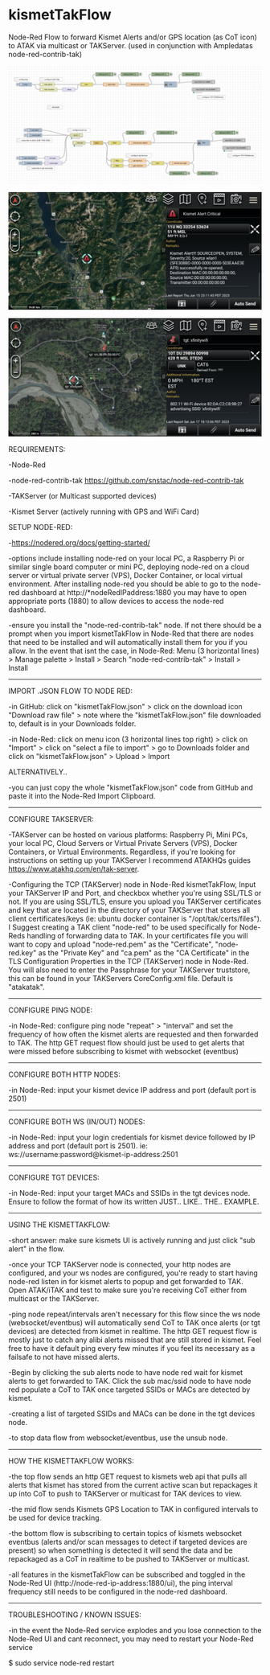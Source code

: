 # kismetTakFlow
Node-Red Flow to forward Kismet Alerts and/or GPS location (as CoT icon) to ATAK via multicast or TAKServer. (used in conjunction with Ampledatas node-red-contrib-tak)

![flow](/kismetTakAlerts.png?raw=true "Node Red Flow")

![flow](/kismetAlertsATAK.png?raw=true "ATAK Alerts")

![flow](/kismetTargetsATAK.png?raw=true "ATAK Targets")

REQUIREMENTS:

-Node-Red

-node-red-contrib-tak https://github.com/snstac/node-red-contrib-tak

-TAKServer (or Multicast supported devices)

-Kismet Server (actively running with GPS and WiFi Card)

SETUP NODE-RED:

-https://nodered.org/docs/getting-started/

-options include installing node-red on your local PC, a Raspberry Pi or similar single board computer or mini PC, deploying node-red on a cloud server or virtual private server (VPS), Docker Container, or local virtual environment. After installing node-red you should be able to go to the node-red dashboard at http://*nodeRedIPaddress:1880 you may have to open appropriate ports (1880) to allow devices to access the node-red dashboard.

-ensure you install the "node-red-contrib-tak" node. If not there should be a prompt when you import kismetTakFlow in Node-Red that there are nodes that need to be installed and will automatically install them for you if you allow. In the event that isnt the case, in Node-Red: Menu (3 horizontal lines) > Manage palette > Install > Search "node-red-contrib-tak" > Install > Install

-----------------------------

IMPORT .JSON FLOW TO NODE RED:

-in GitHub: click on "kismetTakFlow.json" > click on the download icon "Download raw file" > note where the "kismetTakFlow.json" file downloaded to, default is in your Downloads folder.

-in Node-Red: click on menu icon (3 horizontal lines top right) > click on "Import" > click on "select a file to import" > go to Downloads folder and click on "kismetTakFlow.json" > Upload > Import

ALTERNATIVELY..

-you can just copy the whole "kismetTakFlow.json" code from GitHub and paste it into the Node-Red Import Clipboard.

-------------------------------

CONFIGURE TAKSERVER:

-TAKServer can be hosted on various platforms: Raspberry Pi, Mini PCs, your local PC, Cloud Servers or Virtual Private Servers (VPS), Docker Containers, or Virtual Environments. Regardless, if you're looking for instructions on setting up your TAKServer I recommend ATAKHQs guides https://www.atakhq.com/en/tak-server.

-Configuring the TCP (TAKServer) node in Node-Red kismetTakFlow, Input your TAKServer IP and Port, and checkbox whether you're using SSL/TLS or not. If you are using SSL/TLS, ensure you upload you TAKServer certificates and key that are located in the directory of your TAKServer that stores all client certificates/keys (ie: ubuntu docker container is "/opt/tak/certs/files"). I Suggest creating a TAK client "node-red" to be used specifically for Node-Reds handling of forwarding data to TAK. In your certificates file you will want to copy and upload "node-red.pem" as the "Certificate", "node-red.key" as the "Private Key" and "ca.pem" as the "CA Certificate" in the TLS Configuration Properties in the TCP (TAKServer) node in Node-Red. You will also need to enter the Passphrase for your TAKServer truststore, this can be found in your TAKServers CoreConfig.xml file. Default is "atakatak".

----------------------------------

CONFIGURE PING NODE:

-in Node-Red: configure ping node "repeat" > "interval" and set the frequency of how often the kismet alerts are requested and then forwarded to TAK. The http GET request flow should just be used to get alerts that were missed before subscribing to kismet with websocket (eventbus)

-----------------------------------

CONFIGURE BOTH HTTP NODES:

-in Node-Red: input your kismet device IP address and port (default port is 2501)

-----------------------------------

CONFIGURE BOTH WS (IN/OUT) NODES:

-in Node-Red: input your login credentials for kismet device followed by IP address and port (default port is 2501). ie: ws://username:password@kismet-ip-address:2501

-----------------------------------

CONFIGURE TGT DEVICES:

-in Node-Red: input your target MACs and SSIDs in the tgt devices node. Ensure to follow the format of how its written JUST.. LIKE.. THE.. EXAMPLE.

------------------------------------

USING THE KISMETTAKFLOW:

-short answer: make sure kismets UI is actively running and just click "sub alert" in the flow.

-once your TCP TAKServer node is connected, your http nodes are configured, and your ws nodes are configured, you're ready to start having node-red listen in for kismet alerts to popup and get forwarded to TAK. Open ATAK/iTAK and test to make sure you're receiving CoT either from multicast or the TAKServer.

-ping node repeat/intervals aren't necessary for this flow since the ws node (websocket/eventbus) will automatically send CoT to TAK once alerts (or tgt devices) are detected from kismet in realtime. The http GET request flow is mostly just to catch any alibi alerts missed that are still stored in kismet. Feel free to have it default ping every few minutes if you feel its necessary as a failsafe to not have missed alerts.

-Begin by clicking the sub alerts node to have node red wait for kismet alerts to get forwarded to TAK. Click the sub mac/ssid node to have node red populate a CoT to TAK once targeted SSIDs or MACs are detected by kismet.

-creating a list of targeted SSIDs and MACs can be done in the tgt devices node.

-to stop data flow from websocket/eventbus, use the unsub node.


------------------------------------

HOW THE KISMETTAKFLOW WORKS:

-the top flow sends an http GET request to kismets web api that pulls all alerts that kismet has stored from the current active scan but repackages it up into CoT to push to TAKServer or multicast for TAK devices to view.

-the mid flow sends Kismets GPS Location to TAK in configured intervals to be used for device tracking.

-the bottom flow is subscribing to certain topics of kismets websocket eventbus (alerts and/or scan messages to detect if targeted devices are present) so when something is detected it will send the data and be repackaged as a CoT in realtime to be pushed to TAKServer or multicast.

-all features in the kismetTakFlow can be subscribed and toggled in the Node-Red UI (http://node-red-ip-address:1880/ui), the ping interval frequency still needs to be configured in the node-red dashboard.

--------------------------------------

TROUBLESHOOTING / KNOWN ISSUES:

-in the event the Node-Red service explodes and you lose connection to the Node-Red UI and cant reconnect, you may need to restart your Node-Red service

$ sudo service node-red restart

